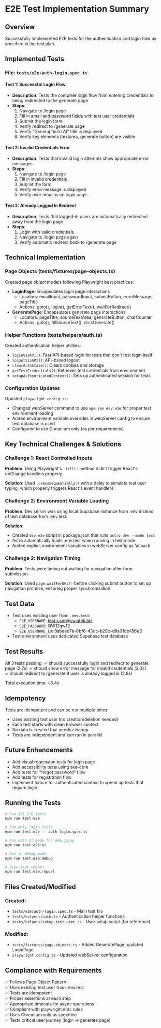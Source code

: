 # E2E Test Implementation Summary

## Overview
Successfully implemented E2E tests for the authentication and login flow as specified in the test plan.

## Implemented Tests

### File: `tests/e2e/auth-login.spec.ts`

#### Test 1: Successful Login Flow
- **Description**: Tests the complete login flow from entering credentials to being redirected to the generate page
- **Steps**:
  1. Navigate to /login page
  2. Fill in email and password fields with test user credentials
  3. Submit the login form
  4. Verify redirect to /generate page
  5. Verify "Generuj fiszki AI" title is displayed
  6. Verify key elements (textarea, generate button) are visible

#### Test 2: Invalid Credentials Error
- **Description**: Tests that invalid login attempts show appropriate error messages
- **Steps**:
  1. Navigate to /login page
  2. Fill in invalid credentials
  3. Submit the form
  4. Verify error message is displayed
  5. Verify user remains on login page

#### Test 3: Already Logged In Redirect
- **Description**: Tests that logged-in users are automatically redirected away from the login page
- **Steps**:
  1. Login with valid credentials
  2. Navigate to /login page again
  3. Verify automatic redirect back to /generate page

## Technical Implementation

### Page Objects (tests/fixtures/page-objects.ts)
Created page object models following Playwright best practices:
- **LoginPage**: Encapsulates login page interactions
  - Locators: emailInput, passwordInput, submitButton, errorMessage, pageTitle
  - Actions: goto(), login(), getErrorText(), waitForRedirect()
- **GeneratePage**: Encapsulates generate page interactions
  - Locators: pageTitle, sourceTextArea, generateButton, charCounter
  - Actions: goto(), fillSourceText(), clickGenerate()

### Helper Functions (tests/helpers/auth.ts)
Created authentication helper utilities:
- `loginViaAPI()`: Fast API-based login for tests that don't test login itself
- `logoutViaAPI()`: API-based logout
- `clearAuthState()`: Clears cookies and storage
- `getTestCredentials()`: Retrieves test credentials from environment
- `setupAuthenticatedContext()`: Sets up authenticated session for tests

### Configuration Updates
Updated `playwright.config.ts`:
- Changed webServer command to use `npm run dev:e2e` for proper test environment loading
- Added environment variable overrides in webServer config to ensure test database is used
- Configured to use Chromium only (as per requirements)

## Key Technical Challenges & Solutions

### Challenge 1: React Controlled Inputs
**Problem**: Using Playwright's `.fill()` method didn't trigger React's onChange handlers properly.

**Solution**: Used `.pressSequentially()` with a delay to simulate real user typing, which properly triggers React's event handlers.

### Challenge 2: Environment Variable Loading
**Problem**: Dev server was using local Supabase instance from .env instead of test database from .env.test.

**Solution**: 
- Created `dev:e2e` script in package.json that runs `astro dev --mode test`
- Astro automatically loads .env.test when running in test mode
- Added explicit environment variables in webServer config as fallback

### Challenge 3: Navigation Timing
**Problem**: Tests were timing out waiting for navigation after form submission.

**Solution**: Used `page.waitForURL()` before clicking submit button to set up navigation promise, ensuring proper synchronization.

## Test Data
- Test uses existing user from `.env.test`:
  - `E2E_USERNAME`: test-user@swiatek.biz
  - `E2E_PASSWORD`: QW12qw12
  - `E2E_USERNAME_ID`: 8abeec7b-0bf6-43dc-b29c-d9a01dc456e3
- Test environment uses dedicated Supabase test database

## Test Results
All 3 tests passing:
✓ should successfully login and redirect to generate page (2.7s)
✓ should show error message for invalid credentials (2.3s)  
✓ should redirect to /generate if user is already logged in (2.8s)

Total execution time: ~3.4s

## Idempotency
Tests are idempotent and can be run multiple times:
- Uses existing test user (no creation/deletion needed)
- Each test starts with clean browser context
- No data is created that needs cleanup
- Tests are independent and can run in parallel

## Future Enhancements
- Add visual regression tests for login page
- Add accessibility tests using axe-core
- Add tests for "forgot password" flow
- Add tests for registration flow
- Implement fixture for authenticated context to speed up tests that require login

## Running the Tests

```bash
# Run all E2E tests
npm run test:e2e

# Run only login tests
npm run test:e2e -- auth-login.spec.ts

# Run with UI mode for debugging
npm run test:e2e:ui

# Run in debug mode
npm run test:e2e:debug

# View test report
npm run test:e2e:report
```

## Files Created/Modified

### Created:
- `tests/e2e/auth-login.spec.ts` - Main test file
- `tests/helpers/auth.ts` - Authentication helper functions
- `tests/helpers/setup-test-user.ts` - User setup script (for reference)

### Modified:
- `tests/fixtures/page-objects.ts` - Added GeneratePage, updated LoginPage
- `playwright.config.ts` - Updated webServer configuration

## Compliance with Requirements
✅ Follows Page Object Pattern  
✅ Uses existing test user from .env.test  
✅ Tests are idempotent  
✅ Proper assertions at each step  
✅ Appropriate timeouts for async operations  
✅ Compliant with playwright.mdc rules  
✅ Uses Chromium only as specified  
✅ Tests critical user journey (login → generate page)
